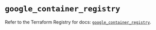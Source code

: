 # `google_container_registry`

Refer to the Terraform Registry for docs: [`google_container_registry`](https://registry.terraform.io/providers/hashicorp/google-beta/5.21.0/docs/resources/google_container_registry).
